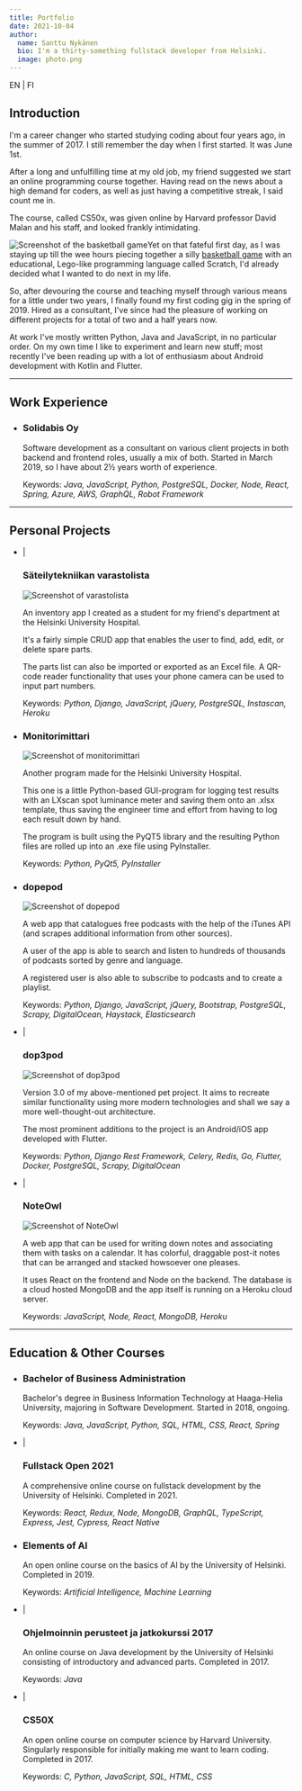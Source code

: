 ```yaml
---
title: Portfolio
date: 2021-10-04
author:
  name: Santtu Nykänen
  bio: I'm a thirty-something fullstack developer from Helsinki.
  image: photo.png
---
```


<aside>
  <nuxt-link class="nuxt-link-active" to="/portfolio/en">EN</nuxt-link>
  <span class="pipe"> | </span>
  <nuxt-link to="/portfolio/fi">FI</nuxt-link>
</aside>

## Introduction

I'm a career changer who started studying coding about four years ago, in the summer
of 2017. I still remember the day when I first started. It was June 1st.

After a long and unfulfilling time at my old job, my friend suggested we start an
online programming course together. Having read on the news about a high demand for
coders, as well as just having a competitive streak, I said count me in.

The course, called CS50x, was given online by Harvard professor David Malan and his
staff, and looked frankly intimidating.

<img src="basketball.png" style="float:left;" alt="Screenshot of the basketball game" />

Yet on that fateful first day, as I was staying up till the wee hours piecing
together a silly <a href="https://scratch.mit.edu/projects/164378114/">basketball
game</a> with an educational, Lego-like programming language called Scratch, I'd
already decided what I wanted to do next in my life.

So, after devouring the course and teaching myself through various means for a
little under two years, I finally found my first coding gig in the spring of 2019.
Hired as a consultant, I've since had the pleasure of working on different projects
for a total of two and a half years now.

At work I've mostly written Python, Java and JavaScript, in no particular order.
On my own time I like to experiment and learn new stuff; most recently I've been
reading up with a lot of enthusiasm about Android development with Kotlin and Flutter.

***

## Work Experience
* 
  <aside>
    <a rel="noreferrer" href="https://www.linkedin.com/company/solidabis/">
      <font-awesome-icon :icon="['fab', 'linkedin']"/>
    </a>
  </aside>
  
  ### Solidabis Oy

  Software development as a consultant on various client projects in both backend
  and frontend roles, usually a mix of both. Started in March 2019, so I have about
  2½ years worth of experience.
  
  Keywords: *Java, JavaScript, Python, PostgreSQL, Docker, Node, React, Spring,
  Azure, AWS, GraphQL, Robot Framework*

***

## Personal Projects
* 
  <aside>
    <a href="https://varastolista.herokuapp.com/">
      <font-awesome-icon :icon="['fas', 'external-link-alt']"/>
        </a>
          <span class="pipe"> | </span>
        <a href="https://github.com/cyanidesayonara/varastolista">
      <font-awesome-icon :icon="['fab', 'github']"/>
    </a>
  </aside>
  
  ### Säteilytekniikan varastolista

  <img src="varastolista.png" class="float-right" alt="Screenshot of varastolista" />

  An inventory app I created as a student for my friend's department at the Helsinki
  University Hospital.

  It's a fairly simple CRUD app that enables the user to find, add, edit, or delete
  spare parts.
 
  The parts list can also be imported or exported as an Excel file. A QR-code reader
  functionality that uses your phone camera can be used to input part numbers.
  
  Keywords: *Python, Django, JavaScript, jQuery, PostgreSQL, Instascan, Heroku*

* 
  <aside>
    <a href="https://github.com/cyanidesayonara/monitorimittari">
      <font-awesome-icon :icon="['fab', 'github']"/>
    </a>
  </aside>
  
  ### Monitorimittari

  <img src="monitorimittari.png" class="float-right" alt="Screenshot of monitorimittari" />

  Another program made for the Helsinki University Hospital.

  This one is a little Python-based GUI-program for logging test results with an
  LXscan spot luminance meter and saving them onto an .xlsx template, thus saving
  the engineer time and effort from having to log each result down by hand.

  The program is built using the PyQT5 library and the resulting Python files are
  rolled up into an .exe file using PyInstaller.
  
  Keywords: *Python, PyQt5, PyInstaller*

* 
  <aside>
    <a href="https://github.com/cyanidesayonara/dopepod">
      <font-awesome-icon :icon="['fab', 'github']"/>
    </a>
  </aside>
  
  ### dopepod

  <img src="dopepod.png" class="float-right" alt="Screenshot of dopepod" />

  A web app that catalogues free podcasts with the help of the iTunes API (and
  scrapes additional information from other sources).

  A user of the app is able to search and listen to hundreds of thousands of
  podcasts sorted by genre and language.

  A registered user is also able to subscribe to podcasts and to create a playlist.
  
  Keywords: *Python, Django, JavaScript, jQuery, Bootstrap, PostgreSQL, Scrapy,
  DigitalOcean, Haystack, Elasticsearch*

* 
  <aside>
    <a href="https://dop3pod.herokuapp.com/">
      <font-awesome-icon :icon="['fas', 'external-link-alt']"/>
    </a>
    <span class="pipe"> | </span>
    <a href="https://github.com/cyanidesayonara/dop3pod">
      <font-awesome-icon :icon="['fab', 'github']"/>
    </a>
  </aside>
  
  ### dop3pod

  <img src="dop3pod.png" class="float-right" alt="Screenshot of dop3pod" />

  Version 3.0 of my above-mentioned pet project. It aims to recreate similar
  functionality using more modern technologies and shall we say a more
  well-thought-out architecture.

  The most prominent additions to the project is an Android/iOS app developed with
  Flutter. 
  
  Keywords: *Python, Django Rest Framework, Celery, Redis, Go, Flutter, Docker,
  PostgreSQL, Scrapy, DigitalOcean*

* 
  <aside>
    <a href="https://noteowl.herokuapp.com/">
      <font-awesome-icon :icon="['fas', 'external-link-alt']"/>
    </a>
    <span class="pipe"> | </span>
    <a href="https://github.com/cyanidesayonara/noteowl">
      <font-awesome-icon :icon="['fab', 'github']"/>
    </a>
  </aside>
  
  ### NoteOwl

  <img src="noteowl.png" class="float-right" alt="Screenshot of NoteOwl" />

  A web app that can be used for writing down notes and associating them with tasks on
  a calendar. It has colorful, draggable post-it notes that can be arranged and stacked
  howsoever one pleases.

  It uses React on the frontend and Node on the backend. The database is a cloud
  hosted MongoDB and the app itself is running on a Heroku cloud server. 
  
  Keywords: *JavaScript, Node, React, MongoDB, Heroku*

***

## Education & Other Courses
* 
  <aside>
    <a rel="noreferrer" href="https://www.haaga-helia.fi/fi/tietojenkasittelyn-koulutus-tradenomi-amk">
      <font-awesome-icon :icon="['fas', 'external-link-alt']"/>
    </a>
  </aside>
  
  ### Bachelor of Business Administration

  Bachelor's degree in Business Information Technology at Haaga-Helia University,
  majoring in Software Development. Started in 2018, ongoing.
  
  Keywords: *Java, JavaScript, Python, SQL, HTML, CSS, React, Spring*

* 
  <aside>
    <a rel="noreferrer" href="https://fullstackopen.com/">
      <font-awesome-icon :icon="['fas', 'external-link-alt']"/>
    </a>
    <span class="pipe"> | </span>
    <a href="https://github.com/cyanidesayonara/fullstack-mooc-2021">
      <font-awesome-icon :icon="['fab', 'github']"/>
    </a>
  </aside>
  
  ### Fullstack Open 2021

  A comprehensive online course on fullstack development by the University of
  Helsinki. Completed in 2021.
  
  Keywords: *React, Redux, Node, MongoDB, GraphQL, TypeScript, Express, Jest, Cypress, React Native*

* 
  <aside>
    <a rel="noreferrer" href="https://www.elementsofai.com/fi">
      <font-awesome-icon :icon="['fas', 'external-link-alt']"/>
    </a>
  </aside>
  
  ### Elements of AI

  An open online course on the basics of AI by the University of Helsinki.
  Completed in 2019.
  
  Keywords: *Artificial Intelligence, Machine Learning*

* 
  <aside>
    <a rel="noreferrer" href="https://2017-ohjelmointi.github.io/">
      <font-awesome-icon :icon="['fas', 'external-link-alt']"/>
    </a>
    <span class="pipe"> | </span>
    <a href="https://github.com/cyanidesayonara/java-mooc">
      <font-awesome-icon :icon="['fab', 'github']"/>
    </a>
  </aside>
  
  ### Ohjelmoinnin perusteet ja jatkokurssi 2017

  An online course on Java development by the University of Helsinki
  consisting of introductory and advanced parts. Completed in 2017.
  
  Keywords: *Java*

* 
  <aside>
    <a rel="noreferrer" to="https://www.edx.org/course/introduction-computer-science-harvardx-cs50x">
      <font-awesome-icon :icon="['fas', 'external-link-alt']"/>
    </a>
    <span class="pipe"> | </span>
    <a to="https://github.com/cyanidesayonara/cs50-mooc">
      <font-awesome-icon :icon="['fab', 'github']"/>
    </a>
  </aside>
  
  ### CS50X

  An open online course on computer science by Harvard University. Singularly
  responsible for initially making me want to learn coding. Completed in 2017.
  
  Keywords: *C, Python, JavaScript, SQL, HTML, CSS*
